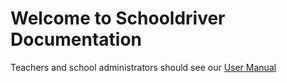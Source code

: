 # Welcome to Schooldriver Documentation

Teachers and school administrators should see our [User Manual](user_manual)

